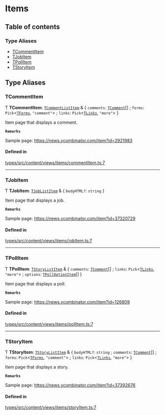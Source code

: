 # Items

## Table of contents

### Type Aliases

- [TCommentItem](Items.md#tcommentitem)
- [TJobItem](Items.md#tjobitem)
- [TPollItem](Items.md#tpollitem)
- [TStoryItem](Items.md#tstoryitem)

## Type Aliases

### TCommentItem

Ƭ **TCommentItem**: [`TCommentListItem`](Shared.md#tcommentlistitem) & { `comments`: [`TComment`](Shared.md#tcomment)[] ; `forms`: `Pick`<[`TForms`](Shared.md#tforms), ``"comment"``\> ; `links`: `Pick`<[`TLinks`](Shared.md#tlinks), ``"more"``\>  }

Item page that displays a comment.

**`Remarks`**

Sample page: https://news.ycombinator.com/item?id=2921983

#### Defined in

[types/src/content/views/items/commentItem.ts:7](https://github.com/dan-lovelace/hacker-news-pro/blob/7efaa07/packages/types/src/content/views/items/commentItem.ts#L7)

___

### TJobItem

Ƭ **TJobItem**: [`TJobListItem`](Shared.md#tjoblistitem) & { `bodyHTML?`: `string`  }

Item page that displays a job.

**`Remarks`**

Sample page: https://news.ycombinator.com/item?id=37320729

#### Defined in

[types/src/content/views/items/jobItem.ts:7](https://github.com/dan-lovelace/hacker-news-pro/blob/7efaa07/packages/types/src/content/views/items/jobItem.ts#L7)

___

### TPollItem

Ƭ **TPollItem**: [`TStoryListItem`](Shared.md#tstorylistitem) & { `comments`: [`TComment`](Shared.md#tcomment)[] ; `links`: `Pick`<[`TLinks`](Shared.md#tlinks), ``"more"``\> ; `options`: [`TPollOptionItem`](Shared.md#tpolloptionitem)[]  }

Item page that displays a poll.

**`Remarks`**

Sample page: https://news.ycombinator.com/item?id=126809

#### Defined in

[types/src/content/views/items/pollItem.ts:7](https://github.com/dan-lovelace/hacker-news-pro/blob/7efaa07/packages/types/src/content/views/items/pollItem.ts#L7)

___

### TStoryItem

Ƭ **TStoryItem**: [`TStoryListItem`](Shared.md#tstorylistitem) & { `bodyHTML?`: `string` ; `comments`: [`TComment`](Shared.md#tcomment)[] ; `forms`: `Pick`<[`TForms`](Shared.md#tforms), ``"comment"``\> ; `links`: `Pick`<[`TLinks`](Shared.md#tlinks), ``"more"``\>  }

Item page that displays a story.

**`Remarks`**

Sample page: https://news.ycombinator.com/item?id=37392676

#### Defined in

[types/src/content/views/items/storyItem.ts:7](https://github.com/dan-lovelace/hacker-news-pro/blob/7efaa07/packages/types/src/content/views/items/storyItem.ts#L7)
